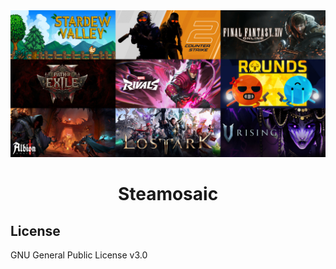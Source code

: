 <div align="center">
<img src="76561198842603734-3x3-sample.png" alt="">
<h1>Steamosaic</h1>
</div>

## License

GNU General Public License v3.0
